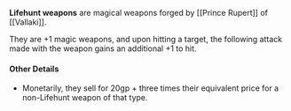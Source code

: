 **Lifehunt weapons** are magical weapons forged by [[Prince Rupert]] of [[Vallaki]].

They are +1 magic weapons, and upon hitting a target, the following attack made with the weapon gains an additional +1 to hit.

#### Other Details
 - Monetarily, they sell for 20gp + three times their equivalent price for a non-Lifehunt weapon of that type.